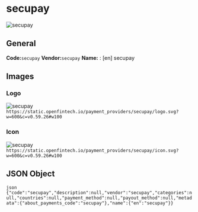 # secupay 
![secupay](https://static.openfintech.io/payment_providers/secupay/logo.svg?w=600&c=v0.59.26#w100) 
## General 
**Code:**`secupay` 
**Vendor:**`secupay` 
**Name:** 
:	[en] secupay 
## Images 
### Logo 
![secupay](https://static.openfintech.io/payment_providers/secupay/logo.svg?w=600&c=v0.59.26#w100) 
``` https://static.openfintech.io/payment_providers/secupay/logo.svg?w=600&c=v0.59.26#w100 ``` 
### Icon 
![secupay](https://static.openfintech.io/payment_providers/secupay/icon.svg?w=600&c=v0.59.26#w100) 
``` https://static.openfintech.io/payment_providers/secupay/icon.svg?w=600&c=v0.59.26#w100 ``` 
## JSON Object 
```json {"code":"secupay","description":null,"vendor":"secupay","categories":null,"countries":null,"payment_method":null,"payout_method":null,"metadata":{"about_payments_code":"secupay"},"name":{"en":"secupay"}} ``` 
